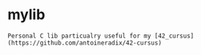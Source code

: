 # mylib

    Personal C lib particualry useful for my [42_cursus](https://github.com/antoineradix/42-cursus)

